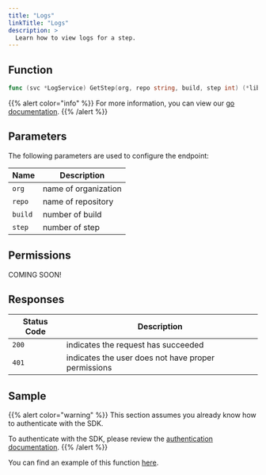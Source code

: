 ```yaml
---
title: "Logs"
linkTitle: "Logs"
description: >
  Learn how to view logs for a step.
---
```


## Function

```go
func (svc *LogService) GetStep(org, repo string, build, step int) (*library.Log, *Response, error)
```

{{% alert color="info" %}}
For more information, you can view our [go documentation](https://godoc.org/github.com/go-vela/sdk-go/vela#LogService.GetStep).
{{% /alert %}}

## Parameters

The following parameters are used to configure the endpoint:

| Name    | Description          |
| ------- | -------------------- |
| `org`   | name of organization |
| `repo`  | name of repository   |
| `build` | number of build      |
| `step`  | number of step       |

## Permissions

COMING SOON!

## Responses

| Status Code | Description                                         |
| ----------- | --------------------------------------------------- |
| `200`       | indicates the request has succeeded                 |
| `401`       | indicates the user does not have proper permissions |

## Sample

{{% alert color="warning" %}}
This section assumes you already know how to authenticate with the SDK.

To authenticate with the SDK, please review the [authentication documentation](/docs/sdk/authentication).
{{% /alert %}}

You can find an example of this function [here](https://godoc.org/github.com/go-vela/sdk-go/vela#example-LogService-GetStep).
